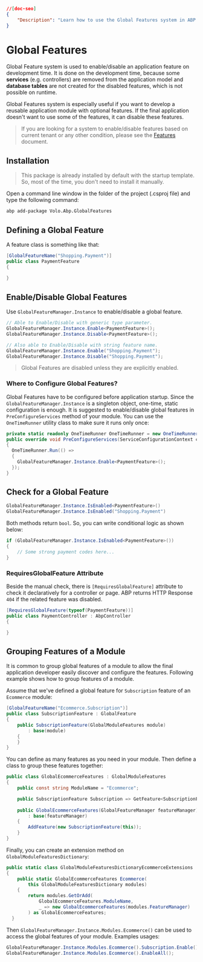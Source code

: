 ```json
//[doc-seo]
{
    "Description": "Learn how to use the Global Features system in ABP Framework to enable or disable application features during development for reusable modules."
}
```

# Global Features
Global Feature system is used to enable/disable an application feature on development time. It is done on the development time, because some **services** (e.g. controllers) are removed from the application model and **database tables** are not created for the disabled features, which is not possible on runtime.

Global Features system is especially useful if you want to develop a reusable application module with optional features. If the final application doesn't want to use some of the features, it can disable these features.

> If you are looking for a system to enable/disable features based on current tenant or any other condition, please see the [Features](./features.md) document.

## Installation
> This package is already installed by default with the startup template. So, most of the time, you don't need to install it manually.

Open a command line window in the folder of the project (.csproj file) and type the following command:

```bash
abp add-package Volo.Abp.GlobalFeatures
```

## Defining a Global Feature

A feature class is something like that:

```csharp
[GlobalFeatureName("Shopping.Payment")]
public class PaymentFeature
{
    
}
```

## Enable/Disable Global Features

Use `GlobalFeatureManager.Instance` to enable/disable a global feature.

```csharp
// Able to Enable/Disable with generic type parameter.
GlobalFeatureManager.Instance.Enable<PaymentFeature>();
GlobalFeatureManager.Instance.Disable<PaymentFeature>();

// Also able to Enable/Disable with string feature name.
GlobalFeatureManager.Instance.Enable("Shopping.Payment");
GlobalFeatureManager.Instance.Disable("Shopping.Payment");
```

> Global Features are disabled unless they are explicitly enabled.

### Where to Configure Global Features?

Global Features have to be configured before application startup. Since the `GlobalFeatureManager.Instance` is a singleton object, one-time, static configuration is enough. It is suggested to enable/disable global features in `PreConfigureServices` method of your module. You can use the `OneTimeRunner` utility class to make sure it runs only once:

```csharp
private static readonly OneTimeRunner OneTimeRunner = new OneTimeRunner();
public override void PreConfigureServices(ServiceConfigurationContext context)
{
  OneTimeRunner.Run(() =>
  {
  	GlobalFeatureManager.Instance.Enable<PaymentFeature>();
  });
}
```

## Check for a Global Feature

```csharp
GlobalFeatureManager.Instance.IsEnabled<PaymentFeature>()
GlobalFeatureManager.Instance.IsEnabled("Shopping.Payment")
```

Both methods return `bool`. So, you can write conditional logic as shown below:

```csharp
if (GlobalFeatureManager.Instance.IsEnabled<PaymentFeature>())
{
    // Some strong payment codes here...
}
```

### RequiresGlobalFeature Attribute

Beside the manual check, there is `[RequiresGlobalFeature]` attribute to check it declaratively for a controller or page. ABP returns HTTP Response `404` if the related feature was disabled.

```csharp
[RequiresGlobalFeature(typeof(PaymentFeature))]
public class PaymentController : AbpController
{

}
```

## Grouping Features of a Module

It is common to group global features of a module to allow the final application developer easily discover and configure the features. Following example shows how to group features of a module.

Assume that we've defined a global feature for `Subscription` feature of an `Ecommerce` module:

```csharp
[GlobalFeatureName("Ecommerce.Subscription")]
public class SubscriptionFeature : GlobalFeature
{
    public SubscriptionFeature(GlobalModuleFeatures module)
        : base(module)
    {
    }
}
```

You can define as many features as you need in your module. Then define a class to group these features together:

```csharp
public class GlobalEcommerceFeatures : GlobalModuleFeatures
{
    public const string ModuleName = "Ecommerce";

    public SubscriptionFeature Subscription => GetFeature<SubscriptionFeature>();
	
    public GlobalEcommerceFeatures(GlobalFeatureManager featureManager)
        : base(featureManager)
    {
        AddFeature(new SubscriptionFeature(this));
    }
}
```

Finally, you can create an extension method on `GlobalModuleFeaturesDictionary`:

```csharp
public static class GlobalModuleFeaturesDictionaryEcommerceExtensions
{
    public static GlobalEcommerceFeatures Ecommerce(
        this GlobalModuleFeaturesDictionary modules)
    {
        return modules.GetOrAdd(
            GlobalEcommerceFeatures.ModuleName,
            _ => new GlobalEcommerceFeatures(modules.FeatureManager)
        ) as GlobalEcommerceFeatures;
  }
```

Then `GlobalFeatureManager.Instance.Modules.Ecommerce()` can be used to access the global features of your module. Examples usages:

```csharp
GlobalFeatureManager.Instance.Modules.Ecommerce().Subscription.Enable();
GlobalFeatureManager.Instance.Modules.Ecommerce().EnableAll();
```

